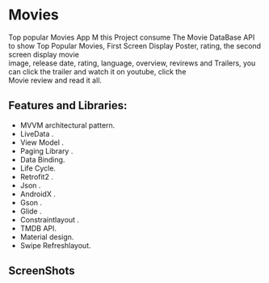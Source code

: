 # Movies
Top popular Movies App
M
this Project consume The Movie DataBase API to show Top Popular Movies, First Screen Display Poster, rating, the second screen display movie <br/>
image, release date, rating, language, overview, revirews and Trailers, you can click the trailer and watch it on youtube, click the  <br/>
Movie review and read it all.

## Features and Libraries:
 
   - MVVM architectural pattern.<br/>
   - LiveData .<br/>
   - View Model .<br/>
   - Paging Library .<br/>
   - Data Binding.<br/>
   - Life Cycle.<br/>
   - Retrofit2 .<br/>
   - Json .<br/>
   - AndroidX .<br/>
   - Gson .<br/>
   - Glide .<br/>
   - Constraintlayout .<br/>
   - TMDB API.<br/>
   - Material design.<br/>
   - Swipe Refreshlayout.<br/>
   
## ScreenShots<br/>
